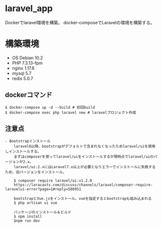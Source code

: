 # laravel_app

Dockerでlaravel環境を構築。
docker-composeでLaravelの環境を構築する。

# 構築環境

- OS Debian 10.2
- PHP 7.3.13-fpm
- nginx 1.17.6
- mysql 5.7
- redis 5.0.7

## dockerコマンド  

    $ docker-compose up -d --build # 初回build  
    $ docker-compose exec php laravel new # laravelプロジェクト作成      

## 注意点
	- Bootstrapインストール
		laravel6以降、bootstrapがデフォルトで含まれなくなったためlaravel/uiを使用しインストールする。
		まずはcomposerを使ってlaravel/uiをインストールするが現時点でlaravel/uiのバージョンが2.x。
		laravel/ui:2.xにはLaravel7.x以上が必要となりエラーでインストールに失敗するため、旧バージョンをインストール。

		$ composer require laravel/ui:v1.2.0
		https://laracasts.com/discuss/channels/laravel/composer-require-laravelui-error?page=1#reply=586951

		bootstrapとVue.jsをインストール。vueを指定するとbootstrapも組み込まれる
		$ php artisan ui vue

		パッケージのインストール＆ビルド
		$ npm install
		$npm run dev
